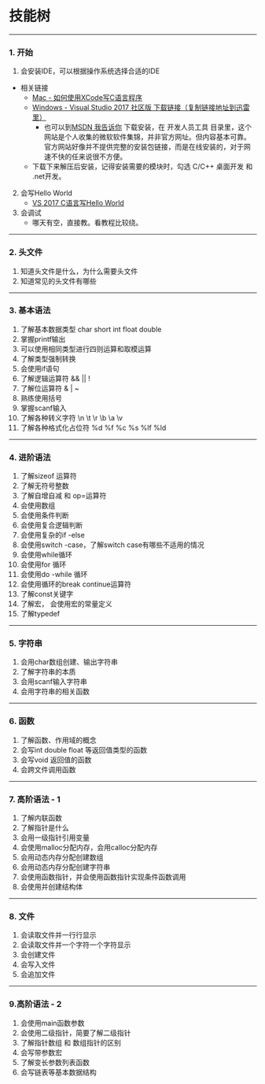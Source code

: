 # 技能树

******

### 1. 开始
1. 会安装IDE，可以根据操作系统选择合适的IDE 
+ 相关链接
    + [Mac - 如何使用XCode写C语言程序](http://blog.csdn.net/CHENYUFENG1991/article/details/47382167)
    + [Windows - Visual Studio 2017 社区版 下载链接（复制链接地址到迅雷里）](ed2k://\|file\|mu_visual_studio_community_2017_version_15.3_x86_x64_11100062.exe\|1069960\|5984B3CD547F9F213DE21EFE5887F08D\|/)
        + 也可以到[MSDN 我告诉你](http://msdn.itellyou.cn) 下载安装，在 开发人员工具 目录里，这个网站是个人收集的微软软件集锦，并非官方网址。但内容基本可靠。官方网站好像并不提供完整的安装包链接，而是在线安装的，对于网速不快的任来说很不方便。
    + 下载下来解压后安装，记得安装需要的模块时，勾选 C/C++ 桌面开发 和 .net开发。
2. 会写Hello World
    + [VS 2017 C语言写Hello World](http://blog.csdn.net/qq_39561376/article/details/76168987)
3. 会调试
    + 哪天有空，直接教。看教程比较绕。

******

### 2. 头文件
1. 知道头文件是什么，为什么需要头文件
2. 知道常见的头文件有哪些

******

### 3. 基本语法
1. 了解基本数据类型 char short int float double 
7. 掌握printf输出
2. 可以使用相同类型进行四则运算和取模运算
3. 了解类型强制转换
3. 会使用if语句
3. 了解逻辑运算符 && \|\| !
4. 了解位运算符 & \| ~
5. 熟练使用括号
6. 掌握scanf输入
8. 了解各种转义字符 \n \t \r \b \a \v
9. 了解各种格式化占位符 %d %f %c %s %lf %ld

******

### 4.  进阶语法
1. 了解sizeof 运算符
1. 了解无符号整数
2. 了解自增自减 和 op=运算符
1. 会使用数组
2. 会使用条件判断
3. 会使用复合逻辑判断
3. 会使用复杂的if -else
4. 会使用switch -case，了解switch case有哪些不适用的情况
5. 会使用while循环
6. 会使用for 循环
7. 会使用do -while 循环
8. 会使用循环的break continue运算符
8. 了解const关键字
9. 了解宏， 会使用宏的常量定义
8. 了解typedef

******

### 5. 字符串
1. 会用char数组创建、输出字符串
2. 了解字符串的本质
3. 会用scanf输入字符串
4. 会用字符串的相关函数

******

### 6. 函数
1. 了解函数、作用域的概念
2. 会写int double float 等返回值类型的函数
3. 会写void 返回值的函数
4. 会跨文件调用函数

******

### 7. 高阶语法 - 1
1. 了解内联函数
1. 了解指针是什么
2. 会用一级指针引用变量
3. 会使用malloc分配内存，会用calloc分配内存
4. 会用动态内存分配创建数组
5. 会用动态内存分配创建字符串
6. 会使用函数指针，并会使用函数指针实现条件函数调用
8. 会使用并创建结构体

******

### 8. 文件
1. 会读取文件并一行行显示
2. 会读取文件并一个字符一个字符显示
3. 会创建文件
4. 会写入文件
5. 会追加文件

******

### 9.高阶语法 - 2
1. 会使用main函数参数
2. 会使用二级指针，简要了解二级指针
3. 了解指针数组 和 数组指针的区别
4. 会写带参数宏
4. 了解变长参数列表函数
5. 会写链表等基本数据结构